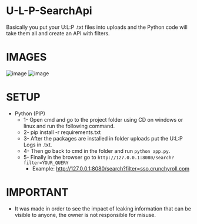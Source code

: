 # U-L-P-SearchApi

Basically you put your U:L:P .txt files into uploads and the Python code will take them all and create an API with filters.

# IMAGES
![image](https://github.com/user-attachments/assets/e1de82e9-b436-45fe-a5bd-3b3c4e424902)
![image](https://github.com/user-attachments/assets/d9bec950-b7b0-4eea-8f31-5072392d9209)

# SETUP 

- Python (PIP)
  - 1- Open cmd and go to the project folder using CD on windows or linux and run the following command.
  - 2- pip install -r requirements.txt
  - 3- After the packages are installed in folder uploads put the U:L:P Logs in .txt.
  - 4- Then go back to cmd in the folder and run `python app.py`.
  - 5- Finally in the browser go to `http://127.0.0.1:8080/search?filter=YOUR_QUERY`
    - Example: http://127.0.0.1:8080/search?filter=sso.crunchyroll.com

# IMPORTANT

- It was made in order to see the impact of leaking information that can be visible to anyone, the owner is not responsible for misuse.
